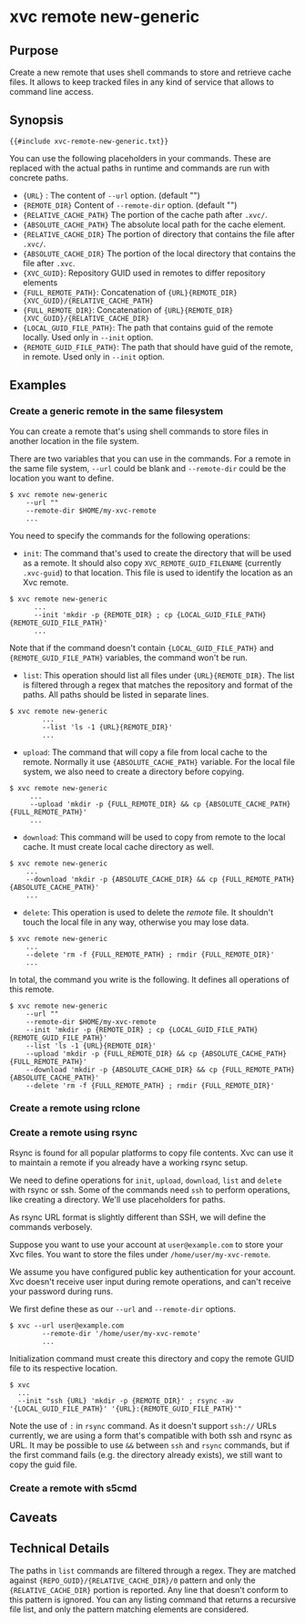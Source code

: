 # xvc remote new-generic

## Purpose

Create a new remote that uses shell commands to store and retrieve cache files. 
It allows to keep tracked files in any kind of service that allows to command line access. 

## Synopsis 

```text
{{#include xvc-remote-new-generic.txt}}
```

You can use the following placeholders in your commands. 
These are replaced with the actual paths in runtime and commands are run with concrete paths. 

- `{URL}` : The content of `--url` option. (default "")
- `{REMOTE_DIR}` Content of `--remote-dir`  option. (default "")
- `{RELATIVE_CACHE_PATH}` The portion of the cache path after `.xvc/`. 
- `{ABSOLUTE_CACHE_PATH}` The absolute local path for the cache element. 
- `{RELATIVE_CACHE_DIR}` The portion of directory that contains the file after `.xvc/`.
- `{ABSOLUTE_CACHE_DIR}` The portion of the local directory that contains the file after `.xvc`.
- `{XVC_GUID}`: Repository GUID used in remotes to differ repository elements
- `{FULL_REMOTE_PATH}`: Concatenation of `{URL}{REMOTE_DIR}{XVC_GUID}/{RELATIVE_CACHE_PATH}` 
- `{FULL_REMOTE_DIR}`: Concatenation of `{URL}{REMOTE_DIR}{XVC_GUID}/{RELATIVE_CACHE_DIR}`
- `{LOCAL_GUID_FILE_PATH}`: The path that contains guid of the remote locally. Used only in `--init` option. 
- `{REMOTE_GUID_FILE_PATH}`: The path that should have guid of the remote, in remote. Used only in `--init` option. 

## Examples

### Create a generic remote in the same filesystem

You can create a remote that's using shell commands to store files in another location in the file system. 

There are two variables that you can use in the commands. 
For a remote in the same file system, `--url` could be blank and `--remote-dir` could be the location you want to define. 

```shell
$ xvc remote new-generic
    --url ""
    --remote-dir $HOME/my-xvc-remote
    ...
```

You need to specify the commands for the following operations: 

- `init`: The command that's used to create the directory that will be used as a remote. 
It should also copy `XVC_REMOTE_GUID_FILENAME` (currently `.xvc-guid`) to that location. 
This file is used to identify the location as an Xvc remote. 

```shell
$ xvc remote new-generic
      ...
      --init 'mkdir -p {REMOTE_DIR} ; cp {LOCAL_GUID_FILE_PATH} {REMOTE_GUID_FILE_PATH}'
      ...
```

Note that if the command doesn't contain `{LOCAL_GUID_FILE_PATH}` and `{REMOTE_GUID_FILE_PATH}` variables, the command won't be run. 

- `list`: This operation should list all files under `{URL}{REMOTE_DIR}`.
The list is filtered through a regex that matches the repository and format of the paths. 
All paths should be listed in separate lines. 

```shell
$ xvc remote new-generic
        ...
        --list 'ls -1 {URL}{REMOTE_DIR}'
        ...
```

- `upload`: The command that will copy a file from local cache to the remote. 
Normally it use `{ABSOLUTE_CACHE_PATH}` variable.
For the local file system, we also need to create a directory before copying. 

```shell
$ xvc remote new-generic
     ...
     --upload 'mkdir -p {FULL_REMOTE_DIR} && cp {ABSOLUTE_CACHE_PATH} {FULL_REMOTE_PATH}'
     ...
```

- `download`: This command will be used to copy from remote to the local cache. 
It must create local cache directory as well. 

```shell
$ xvc remote new-generic
    ...
    --download 'mkdir -p {ABSOLUTE_CACHE_DIR} && cp {FULL_REMOTE_PATH} {ABSOLUTE_CACHE_PATH}'
    ...
```

- `delete`: This operation is used to delete the _remote_ file. 
It shouldn't touch the local file in any way, otherwise you may lose data. 

```shell
$ xvc remote new-generic
    ...
    --delete 'rm -f {FULL_REMOTE_PATH} ; rmdir {FULL_REMOTE_DIR}'
    ...
```

In total, the command you write is the following. 
It defines all operations of this remote. 

```shell
$ xvc remote new-generic
    --url ""
    --remote-dir $HOME/my-xvc-remote
    --init 'mkdir -p {REMOTE_DIR} ; cp {LOCAL_GUID_FILE_PATH} {REMOTE_GUID_FILE_PATH}'
    --list 'ls -1 {URL}{REMOTE_DIR}'
    --upload 'mkdir -p {FULL_REMOTE_DIR} && cp {ABSOLUTE_CACHE_PATH} {FULL_REMOTE_PATH}'
    --download 'mkdir -p {ABSOLUTE_CACHE_DIR} && cp {FULL_REMOTE_PATH} {ABSOLUTE_CACHE_PATH}'
    --delete 'rm -f {FULL_REMOTE_PATH} ; rmdir {FULL_REMOTE_DIR}'
```

### Create a remote using rclone

### Create a remote using rsync

Rsync is found for all popular platforms to copy file contents. 
Xvc can use it to maintain a remote if you already have a working rsync setup.

We need to define operations for `init`, `upload`, `download`, `list` and `delete` with rsync or ssh. 
Some of the commands need `ssh` to perform operations, like creating a directory. 
We'll use placeholders for paths. 

As rsync URL format is slightly different than SSH, we will define the commands verbosely. 

Suppose you want to use your account at `user@example.com` to store your Xvc files. 
You want to store the files under `/home/user/my-xvc-remote`. 

We assume you have configured public key authentication for your account. 
Xvc doesn't receive user input during remote operations, and can't receive your password during runs. 

We first define these as our `--url` and `--remote-dir` options. 

```shell
$ xvc --url user@example.com 
        --remote-dir '/home/user/my-xvc-remote'
        ...
```

Initialization command must create this directory and copy the remote GUID file to its respective location. 

```shell
$ xvc 
  ...
  --init "ssh {URL} 'mkdir -p {REMOTE_DIR}' ; rsync -av '{LOCAL_GUID_FILE_PATH}' '{URL}:{REMOTE_GUID_FILE_PATH}'"
```

Note the use of `:` in `rsync` command. 
As it doesn't support `ssh://` URLs currently, we are using a form that's compatible with both ssh and rsync as URL.
It may be possible to use `&&` between `ssh` and `rsync` commands, but if the first command fails (e.g. the directory already exists), we still want to copy the guid file. 




### Create a remote with s5cmd

## Caveats

## Technical Details

The paths in `list` commands are filtered through a regex. 
They are matched against `{REPO_GUID}/{RELATIVE_CACHE_DIR}/0` pattern and only the `{RELATIVE_CACHE_DIR}` portion is reported.
Any line that doesn't conform to this pattern is ignored. 
You can any listing command that returns a recursive file list, and only the pattern matching elements are considered.

